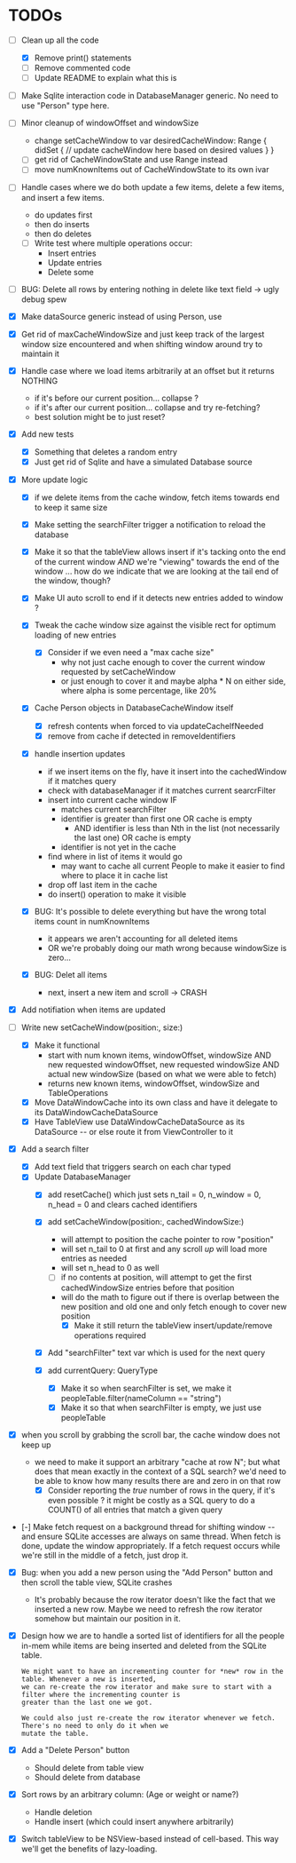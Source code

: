 # TODOs

- [ ] Clean up all the code
    - [x] Remove print() statements
    - [ ] Remove commented code
    - [ ] Update README to explain what this is

- [ ] Make Sqlite interaction code in DatabaseManager generic. No need to use "Person" type here.

- [ ] Minor cleanup of windowOffset and windowSize
    - change setCacheWindow to
        var desiredCacheWindow: Range {
            didSet {
                // update cacheWindow here based on desired values
            }
        }

    - [ ] get rid of CacheWindowState and use Range instead
    - [ ] move numKnownItems out of CacheWindowState to its own ivar

- [ ] Handle cases where we do both update a few items, delete a few items, and insert a few items.
    - do updates first
    - then do inserts
    - then do deletes

    - [ ] Write test where multiple operations occur:
        - Insert entries
        - Update entries
        - Delete some

- [ ] BUG: Delete all rows by entering nothing in delete like text field
    -> ugly debug spew

- [x] Make dataSource generic instead of using Person, use <T>

- [x] Get rid of maxCacheWindowSize and just keep track of the largest window size encountered
      and when shifting window around try to maintain it

- [x] Handle case where we load items arbitrarily at an offset but it returns NOTHING
    - if it's before our current position... collapse ?
    - if it's after our current position... collapse and try re-fetching?
    - best solution might be to just reset?

- [x] Add new tests
    - [x] Something that deletes a random entry
    - [x] Just get rid of Sqlite and have a simulated Database source

- [x] More update logic
    - [x] if we delete items from the cache window, fetch items towards end to keep it same size
    - [x] Make setting the searchFilter trigger a notification to reload the database
    - [x] Make it so that the tableView allows insert if it's tacking onto the end of the current window *AND* we're "viewing"
          towards the end of the window ... how do we indicate that we are looking at the tail end of the window, though?
    - [x] Make UI auto scroll to end if it detects new entries added to window ?

    - [x] Tweak the cache window size against the visible rect for optimum loading of new entries
        - [x] Consider if we even need a "max cache size"
            - why not just cache enough to cover the current window requested by setCacheWindow
            - or just enough to cover it and maybe alpha * N on either side, where alpha is some percentage, like 20%

    - [x] Cache Person objects in DatabaseCacheWindow itself
        - [x] refresh contents when forced to via updateCacheIfNeeded
        - [x] remove from cache if detected in removeIdentifiers

    - [x] handle insertion updates
        - if we insert items on the fly, have it insert into the cachedWindow if it matches query
        - check with databaseManager if it matches current searcrFilter
        - insert into current cache window IF
            - matches current searchFilter
            - identifier is greater than first one OR cache is empty
              - AND identifier is less than Nth in the list (not necessarily the last one) OR cache is empty
            - identifier is not yet in the cache
        - find where in list of items it would go
          - may want to cache all current People to make it easier to find where to place it in cache list
        - drop off last item in the cache
        - do insert() operation to make it visible

    - [x] BUG: It's possible to delete everything but have the wrong total items count in numKnownItems
        - it appears we aren't accounting for all deleted items
        - OR we're probably doing our math wrong because windowSize is zero...

    - [x] BUG: Delet all items
        - next, insert a new item and scroll
        -> CRASH


- [x] Add notifiation when items are updated

- [ ] Write new setCacheWindow(position:, size:)
    - [x] Make it functional
        - start with num known items, windowOffset, windowSize AND new requested windowOffset, new requested windowSize AND actual
          new windowSize (based on what we were able to fetch)
        - returns new known items, windowOffset, windowSize and TableOperations
    - [x] Move DataWindowCache into its own class and have it delegate to its DataWindowCacheDataSource
    - [x] Have TableView use DataWindowCacheDataSource as its DataSource -- or else route it from ViewController to it

- [x] Add a search filter
    - [x] Add text field that triggers search on each char typed
    - [x] Update DatabaseManager
        - [x] add resetCache() which just sets n_tail = 0, n_window = 0, n_head = 0 and clears cached identifiers

        - [x] add setCacheWindow(position:, cachedWindowSize:)
            - will attempt to position the cache pointer to row "position"
            - will set n_tail to 0 at first and any scroll *up* will load more entries as needed
            - will set n_head to 0 as well
            - [ ] if no contents at position, will attempt to get the first cachedWindowSize entries before that position

            - will do the math to figure out if there is overlap between the new position and old one and only fetch enough
              to cover new position
              - [x] Make it still return the tableView insert/update/remove operations required

        - [x] Add "searchFilter" text var which is used for the next query
        - [x] add currentQuery: QueryType 
            - [x] Make it so when searchFilter is set, we make it peopleTable.filter(nameColumn == "string")
            - [x] Make it so that when searchFilter is empty, we just use peopleTable

- [x] when you scroll by grabbing the scroll bar, the cache window does not keep up
    - we need to make it support an arbitrary "cache at row N"; but what does that mean exactly in the context
      of a SQL search? we'd need to be able to know how many results there are and zero in on that row
      - [x] Consider reporting the *true* number of rows in the query, if it's even possible ? it might be costly
            as a SQL query to do a COUNT() of all entries that match a given query

- [-] Make fetch request on a background thread for shifting window -- and ensure SQLite accesses are always on same thread.
      When fetch is done, update the window appropriately. If a fetch request occurs while we're still in the middle of
      a fetch, just drop it.

- [x] Bug: when you add a new person using the "Add Person" button and then scroll the table view, SQLite crashes
    - It's probably because the row iterator doesn't like the fact that we inserted a new row. Maybe we need to
      refresh the row iterator somehow but maintain our position in it.

- [x] Design how we are to handle a sorted list of identifiers for all the people in-mem while items are being
      inserted and deleted from the SQLite table.

      We might want to have an incrementing counter for *new* row in the table. Whenever a new is inserted,
      we can re-create the row iterator and make sure to start with a filter where the incrementing counter is
      greater than the last one we got.

      We could also just re-create the row iterator whenever we fetch. There's no need to only do it when we
      mutate the table.

- [x] Add a "Delete Person" button

    - Should delete from table view
    - Should delete from database

- [x] Sort rows by an arbitrary column: (Age or weight or name?)
    - Handle deletion
    - Handle insert (which could insert anywhere arbitrarily)

- [x] Switch tableView to be NSView-based instead of cell-based. This way we'll get the benefits of lazy-loading.

